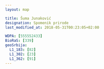 ```yaml
---
layout: map

title: Šuma Junaković
designation: Spomenik prirode
last_modified_at: 2018-05-31T00:23:05+02:00

WDPA: [555552433]
BioRaS: [339]
geoSrbija:
  L1_183: [82]
  L1_302: [23]
  L1_362: [91]
---
```

